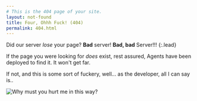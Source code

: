 ```yaml
---
# This is the 404 page of your site.
layout: not-found
title: Four, Ohhh Fuck! (404)
permalink: 404.html
---
```


Did our server *lose* your page? **Bad** server! **Bad, bad** Server!!!
{:.lead}

If the page you were looking for *does* exist, rest assured, Agents have been deployed to find it. It won't get far.

If not, and this is some sort of fuckery, well... as the developer, all I can say is..

![Why must you hurt me in this way?](assets/img/404.jpg)
